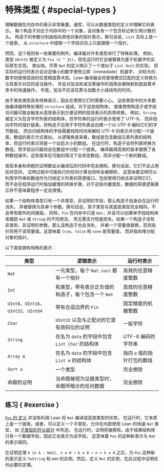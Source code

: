 <!--
# Special Types
-->

# 特殊类型 { #special-types }

<!--
Understanding the representation of data in memory is very important.
Usually, the representation can be understood from the definition of a datatype.
Each constructor corresponds to an object in memory that has a header that includes a tag and a reference count.
The constructor's arguments are each represented by a pointer to some other object.
In other words, `List` really is a linked list and extracting a field from a `structure` really does just chase a pointer.
-->

理解数据在内存中的表示非常重要。通常，可以从数据类型的定义中理解它的表示。
每个构造子对应于内存中的一个对象，该对象有一个包含标记和引用计数的头。
构造子的参数分别由指向其他对象的指针表示。换句话说，`List` 实际上是一个链表，
从 `structure` 中提取一个字段实际上只是跟随一个指针。

<!--
There are, however, some important exceptions to this rule.
A number of types are treated specially by the compiler.
For example, the type `UInt32` is defined as `Fin (2 ^ 32)`, but it is replaced at run-time with an actual native implementation based on machine words.
Similarly, even though the definition of `Nat` suggests an implementation similar to `List Unit`, the actual run-time representation uses immediate machine words for sufficiently-small numbers and an efficient arbitrary-precision arithmetic library for larger numbers.
The Lean compiler translates from definitions that use pattern matching into the appropriate operations for this representation, and calls to operations like addition and subtraction are mapped to fast operations from the underlying arithmetic library.
After all, addition should not take time linear in the size of the addends.
-->

然而，这个规则有一些重要的例外。编译器对许多类型进行了特殊处理。
例如，类型 `UInt32` 被定义为 `Fin (2 ^ 32)`，但在运行时它会被替换为基于机器字的实际原生实现。
类似地，尽管 `Nat` 的定义暗示了一个类似于 `List Unit` 的实现，
但实际的运行时表示会对足够小的数字使用立即（immediate）机器字，
对较大的数字则使用高效的任意精度算术库。Lean 编译器会将使用模式匹配的定义转换为与其表示对应的适当操作，
并且对加法和减法等操作的调用会被映射到底层算术库中的快速操作。
毕竟，加法不应该花费与加数大小成线性的时间。

<!--
The fact that some types have special representations also means that care is needed when working with them.
Most of these types consist of a `structure` that is treated specially by the compiler.
With these structures, using the constructor or the field accessors directly can trigger an expensive conversion from an efficient representation to a slow one that is convenient for proofs.
For example, `String` is defined as a structure that contains a list of characters, but the run-time representation of strings uses UTF-8, not linked lists of pointers to characters.
Applying the constructor to a list of characters creates a byte array that encodes them in UTF-8, and accessing the field of the structure takes time linear in the length of the string to decode the UTF-8 representation and allocate a linked list.
Arrays are represented similarly.
From the logical perspective, arrays are structures that contain a list of array elements, but the run-time representation is a dynamically-sized array.
At run time, the constructor translates the list into an array, and the field accessor allocates a linked list from the array.
The various array operations are replaced with efficient versions by the compiler that mutate the array when possible instead of allocating a new one.
-->

由于某些类型具有特殊表示，因此在使用它们时需要小心。
这些类型中的大多数由编译器特殊处理的 `structure` 组成。对于这些结构体，
直接使用构造子或字段访问器可能会触发从高效表示到方便证明的低效表示的昂贵转换。
例如，`String` 被定义为包含字符列表的结构体，但字符串的运行时表示使用了 UTF-8，
而非指向字符的指针链表。将构造子应用于字符列表会创建一个以 UTF-8 编码它们的字节数组，
而访问结构体的字段需要线性时间来解码 UTF-8 的表示并分配一个链表。数组的表示方式类似。
从逻辑角度来看，数组是包含数组元素列表的结构体，但运行时表示则是一个动态大小的数组。
在运行时，构造子会将列表转换为数组，而字段访问器则会在数组中分配一个链表。
编译器用高效的版本替换了各种数组操作，这些版本在可能的情况下会改变数组，而非分配一个新的数组。

<!--
Both types themselves and proofs of propositions are completely erased from compiled code.
In other words, they take up no space, and any computations that might have been performed as part of a proof are similarly erased.
This means that proofs can take advantage of the convenient interface to strings and arrays as inductively-defined lists, including using induction to prove things about them, without imposing slow conversion steps while the program is running.
For these built-in types, a convenient logical representation of the data does not imply that the program must be slow.
-->

类型本身和命题的证明都会从编译后的代码中完全擦除。换句话说，它们不会占用任何空间，
证明过程中可能执行的任何计算也同样会被擦除，
这意味着证明可以利用字符串和数组作为归纳定义列表的简便接口，包括使用归纳法来证明它们，
而不会在程序运行时施加缓慢的转换步骤。对于这些内置类型，数据的简便逻辑表示并不意味着程序一定会很慢。

<!--
If a structure type has only a single non-type non-proof field, then the constructor itself disappears at run time, being replaced with its single argument.
In other words, a subtype is represented identically to its underlying type, rather than with an extra layer of indirection.
Similarly, `Fin` is just `Nat` in memory, and single-field structures can be created to keep track of different uses of `Nat`s or `String`s without paying a performance penalty.
If a constructor has no non-type non-proof arguments, then the constructor also disappears and is replaced with a constant value where the pointer would otherwise be used.
This means that `true`, `false`, and `none` are constant values, rather than pointers to heap-allocated objects.
-->

如果一个结构体类型只有一个非类型，非证明的字段，那么构造子自身会在运行时消失，
并被替换为其单个参数。换句话说，其子类型与其底层类型完全相同，不会带有额外的间接层。
同样，`Fin` 在内存中只是 `Nat`，并且可以创建单字段结构体来跟踪 `Nat` 或 `String` 的不同用法，
而无需支付性能损失。如果一个构造子没有非类型，非证明的参数，那么该构造子也会消失，
并被一个常量值替换，否则指针将用于该常量值。这意味着 `true`、`false` 和 `none` 是常量值，
而非指向堆分配对象的指针。

<!--
The following types have special representations:
-->

以下类型拥有特殊的表示：

<!--
| Type                                  | Logical representation                                                                | Run-time Representation                 |
|---------------------------------------|---------------------------------------------------------------------------------------|-----------------------------------------|
| `Nat`                                 | Unary, with one pointer from each `Nat.succ`                                          | Efficient arbitrary-precision integers  |
| `Int`                                 | A sum type with constructors for positive or negative values, each containing a `Nat` | Efficient arbitrary-precision integers  |
| `UInt8`, `UInt16`, `UInt32`, `UInt64` | A `Fin` with an appropriate bound                                                     | Fixed-precision machine integers        |
| `Char`                                | A `UInt32` paired with a proof that it's a valid code point                           | Ordinary characters                     |
| `String`                              | A structure that contains a `List Char` in a field called `data`                      | UTF-8-encoded string                    |
| `Array α`                             | A structure that contains a `List α` in a field called `data`                         | Packed arrays of pointers to `α` values |
| `Sort u`                              | A type                                                                                | Erased completely                       |
| Proofs of propositions                | Whatever data is suggested by the proposition when considered as a type of evidence   | Erased completely                       |
-->

| 类型 | 逻辑表示 | 运行时表示 |
|------|----------|------------|
| `Nat` | 一元类型，每个 `Nat.succ` 都有一个指针 | 高效的任意精度整数  |
| `Int` | 和类型，带有表示正负值的构造子，每个包含一个 `Nat` | 高效的任意精度整数 |
| `UInt8`、`UInt16`、`UInt32`、`UInt64` | 带有合适边界的 `Fin` | 固定精度的机器整数 |
| `Char` | `UInt32` 以及与之配对的它是有效码位的证明 | 一般字符 |
| `String` | 在名为 `data` 的字段中包含 `List Char` 的结构体 | UTF-8 编码的字符串 |
| `Array α` | 在名为 `data` 的字段中包含 `List α` 的结构体 | 指向 `α` 值的指针打包的数组 |
| `Sort u` | 一个类型 | 完全擦除 |
| 命题的证明 | 当命题被视为证据类型时，命题所暗示的任何数据 | 完全擦除 |

<!--
## Exercise
-->

## 练习 { #exercise }

<!--
The [definition of `Pos`](../type-classes/pos.html) does not take advantage of Lean's compilation of `Nat` to an efficient type.
At run time, it is essentially a linked list.
Alternatively, a subtype can be defined that allows Lean's fast `Nat` type to be used internally, as described [in the initial section on subtypes](../functor-applicative-monad/applicative.md#subtypes).
At run time, the proof will be erased.
Because the resulting structure has only a single data field, it is represented as that field, which means that this new representation of `Pos` is identical to that of `Nat`.
-->

[`Pos` 的 定义](../type-classes/pos.html) 并没有利用 Lean 将 `Nat` 编译成高效类型的优势。
在运行时，它本质上是一个链表。或者，可以定义一个子类型，允许在内部使用 Lean 的快速 `Nat` 类型，
如 [子类型的开头部分](../functor-applicative-monad/applicative.md#subtypes) 中所述。
在运行时，证明将被擦除。由于结果结构体只有一个数据字段，因此它会表示为该字段，
这意味着 `Pos` 的这种新表示与 `Nat` 的表示相同。

<!--
After proving the theorem `∀ {n k : Nat}, n ≠ 0 → k ≠ 0 → n + k ≠ 0`, define instances of `ToString`, and `Add` for this new representation of `Pos`. Then, define an instance of `Mul`, proving any necessary theorems along the way.
-->

在证明定理 `∀ {n k : Nat}, n ≠ 0 → k ≠ 0 → n + k ≠ 0` 之后，为 `Pos` 这种新的表示定义
`ToString` 和 `Add` 的实例。然后，定义 `Mul` 的实例，在此过程中证明任何必要的定理。